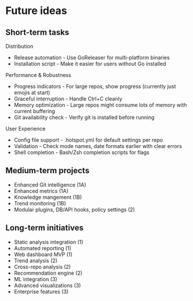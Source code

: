 # Future ideas

## Short-term tasks

Distribution

- Release automation - Use GoReleaser for multi-platform binaries
- Installation script - Make it easier for users without Go installed

Performance & Robustness

- Progress indicators - For large repos, show progress (currently just emojis at start)
- Graceful interruption - Handle Ctrl+C cleanly
- Memory optimization - Large repos might consume lots of memory with current buffering
- Git availability check - Verify git is installed before running

User Experience

- Config file support - .hotspot.yml for default settings per repo
- Validation - Check mode names, date formats earlier with clear errors
- Shell completion - Bash/Zsh completion scripts for flags

## Medium-term projects

- Enhanced Git intelligence (1A)
- Enhanced metrics (1A)
- Knowledge mangement (1B)
- Trend monitoring (1B)
- Modular plugins, DB/API hooks, policy settings (2)

## Long-term initiatives

- Static analysis integration (1)
- Automated reporting (1)
- Web dashboard MVP (1)
- Trend analysis (2)
- Cross-repo analysis (2)
- Recommendation engine (2)
- ML integration (3)
- Advanced visualizations (3)
- Enterprise features (3)
